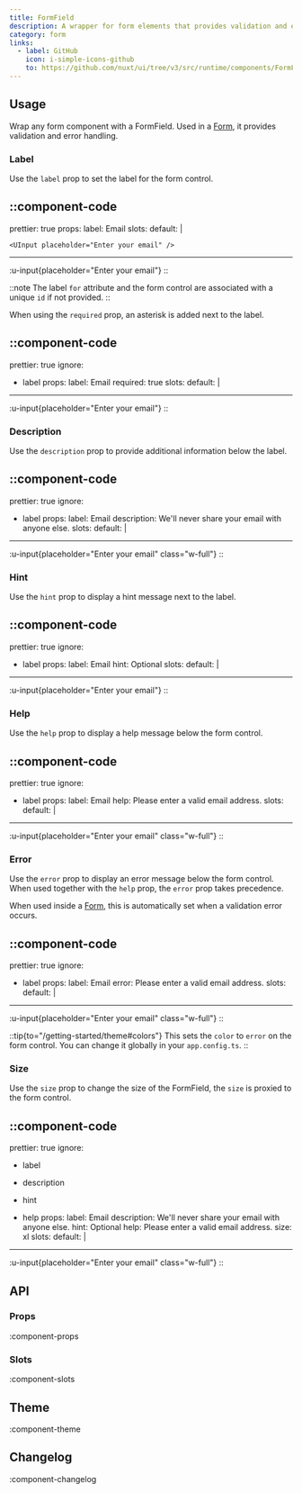 ```yaml
---
title: FormField
description: A wrapper for form elements that provides validation and error handling.
category: form
links:
  - label: GitHub
    icon: i-simple-icons-github
    to: https://github.com/nuxt/ui/tree/v3/src/runtime/components/FormField.vue
---
```


## Usage

Wrap any form component with a FormField. Used in a [Form](/components/form), it provides validation and error handling.

### Label

Use the `label` prop to set the label for the form control.

::component-code
---
prettier: true
props:
  label: Email
slots:
  default: |

    <UInput placeholder="Enter your email" />
---

:u-input{placeholder="Enter your email"}
::

::note
The label `for` attribute and the form control are associated with a unique `id` if not provided.
::

When using the `required` prop, an asterisk is added next to the label.

::component-code
---
prettier: true
ignore:
  - label
props:
  label: Email
  required: true
slots:
  default: |

    <UInput placeholder="Enter your email" />
---

:u-input{placeholder="Enter your email"}
::

### Description

Use the `description` prop to provide additional information below the label.

::component-code
---
prettier: true
ignore:
  - label
props:
  label: Email
  description: We'll never share your email with anyone else.
slots:
  default: |

    <UInput placeholder="Enter your email" class="w-full" />
---

:u-input{placeholder="Enter your email" class="w-full"}
::

### Hint

Use the `hint` prop to display a hint message next to the label.

::component-code
---
prettier: true
ignore:
  - label
props:
  label: Email
  hint: Optional
slots:
  default: |

    <UInput placeholder="Enter your email" />
---

:u-input{placeholder="Enter your email"}
::

### Help

Use the `help` prop to display a help message below the form control.

::component-code
---
prettier: true
ignore:
  - label
props:
  label: Email
  help: Please enter a valid email address.
slots:
  default: |

    <UInput placeholder="Enter your email" class="w-full" />
---

:u-input{placeholder="Enter your email" class="w-full"}
::

### Error

Use the `error` prop to display an error message below the form control. When used together with the `help` prop, the `error` prop takes precedence.

When used inside a [Form](/components/form), this is automatically set when a validation error occurs.

::component-code
---
prettier: true
ignore:
  - label
props:
  label: Email
  error: Please enter a valid email address.
slots:
  default: |

    <UInput placeholder="Enter your email" class="w-full" />
---

:u-input{placeholder="Enter your email" class="w-full"}
::

::tip{to="/getting-started/theme#colors"}
This sets the `color` to `error` on the form control. You can change it globally in your `app.config.ts`.
::

### Size

Use the `size` prop to change the size of the FormField, the `size` is proxied to the form control.

::component-code
---
prettier: true
ignore:
  - label
  - description
  - hint
  - help
props:
  label: Email
  description: We'll never share your email with anyone else.
  hint: Optional
  help: Please enter a valid email address.
  size: xl
slots:
  default: |

    <UInput placeholder="Enter your email" class="w-full" />
---

:u-input{placeholder="Enter your email" class="w-full"}
::

## API

### Props

:component-props

### Slots

:component-slots

## Theme

:component-theme

## Changelog

:component-changelog
